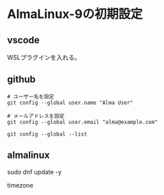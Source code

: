 # AlmaLinux-9の初期設定

## vscode
WSLプラグインを入れる。

## github
```
# ユーザー名を設定
git config --global user.name "Alma User"

# メールアドレスを設定
git config --global user.email "alma@example.com"

git config --global --list
```
## almalinux
sudo dnf update -y

timezone

